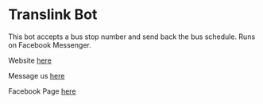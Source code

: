 Translink Bot
=========================
This bot accepts a bus stop number and send back the bus schedule. Runs on Facebook Messenger. 

Website [here](http://jet-promotion.gomix.me)

Message us [here](http://me.me/NextBusBot)

Facebook Page [here](http://facebook.com/NextBusBot)


